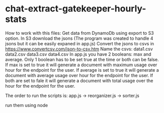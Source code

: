 # chat-extract-gatekeeper-hourly-stats
How to work with this files:
Get data from DynamoDb using export to S3 option.
In S3 download the jsons (The program was created to handle 4 jsons but it can be easily expaned in app.js)
Convert the jsons to csvs in https://www.convertcsv.com/json-to-csv.htm
Name the csvs: data1.csv data2.csv data3.csv data4.csv
In app.js you have 2 booleans: max and average. Only 1 boolean has to be set true at the time or both can be false.
If max is set to true it will generate a document with maximum usage over hour for the endpoint for the user.
If average is set to true it will generate a document with average usage over hour for the endpoint for the user.
If both are set to fale it will generate a document with total usage over the hour for the endpoint for the user.

The order to run the scripts is:
app.js -> reorganizer.js -> sorter.js

run them using node <filename>
